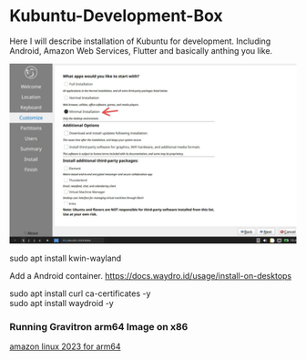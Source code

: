 # Kubuntu-Development-Box
Here I will describe installation of Kubuntu for development.
Including Android, Amazon Web Services, Flutter and basically anthing you like.

![Choose Minimal](https://raw.githubusercontent.com/mr-koya/Kubuntu-Development-Box/main/Minimal-install-option-without-snap-in-Lubuntu-24.04.webp?raw=true)

sudo apt install kwin-wayland

Add a Android container.
https://docs.waydro.id/usage/install-on-desktops

sudo apt install curl ca-certificates -y  
sudo apt install waydroid -y

### Running Gravitron arm64 Image on x86
[amazon linux 2023 for arm64](https://gist.github.com/mr-koya/4b9b997e16d898e2d3e0e91f2cf33bd7)
